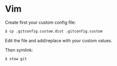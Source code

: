 # Vim

Create first your custom config file:

```sh
$ cp .gitconfig.custom.dist .gitconfig.custom
```

Edit the file and add/replace with your custom values.

Then symlink:

```
$ stow git
```